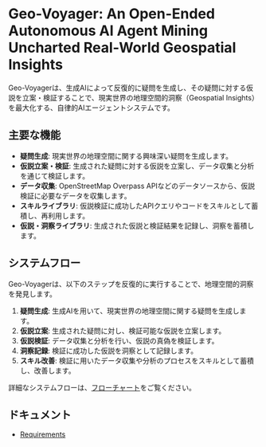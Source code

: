 # Geo-Voyager: An Open-Ended Autonomous AI Agent Mining Uncharted Real-World Geospatial Insights

Geo-Voyagerは、生成AIによって反復的に疑問を生成し、その疑問に対する仮説を立案・検証することで、現実世界の地理空間的洞察（Geospatial Insights）を最大化する、自律的AIエージェントシステムです。

## 主要な機能

- **疑問生成**: 現実世界の地理空間に関する興味深い疑問を生成します。
- **仮説立案・検証**: 生成された疑問に対する仮説を立案し、データ収集と分析を通じて検証します。
- **データ収集**: OpenStreetMap Overpass APIなどのデータソースから、仮説検証に必要なデータを収集します。
- **スキルライブラリ**: 仮説検証に成功したAPIクエリやコードをスキルとして蓄積し、再利用します。
- **仮説・洞察ライブラリ**: 生成された仮説と検証結果を記録し、洞察を蓄積します。

## システムフロー

Geo-Voyagerは、以下のステップを反復的に実行することで、地理空間的洞察を発見します。

1. **疑問生成**: 生成AIを用いて、現実世界の地理空間に関する疑問を生成します。
2. **仮説立案**: 生成された疑問に対し、検証可能な仮説を立案します。
3. **仮説検証**: データ収集と分析を行い、仮説の真偽を検証します。
4. **洞察記録**: 検証に成功した仮説を洞察として記録します。
5. **スキル改善**: 検証に用いたデータ収集や分析のプロセスをスキルとして蓄積し、改善します。

詳細なシステムフローは、[フローチャート](./docs/flowchart-overview.md)をご覧ください。

## ドキュメント

- [Requirements](./docs/requirements.md)
